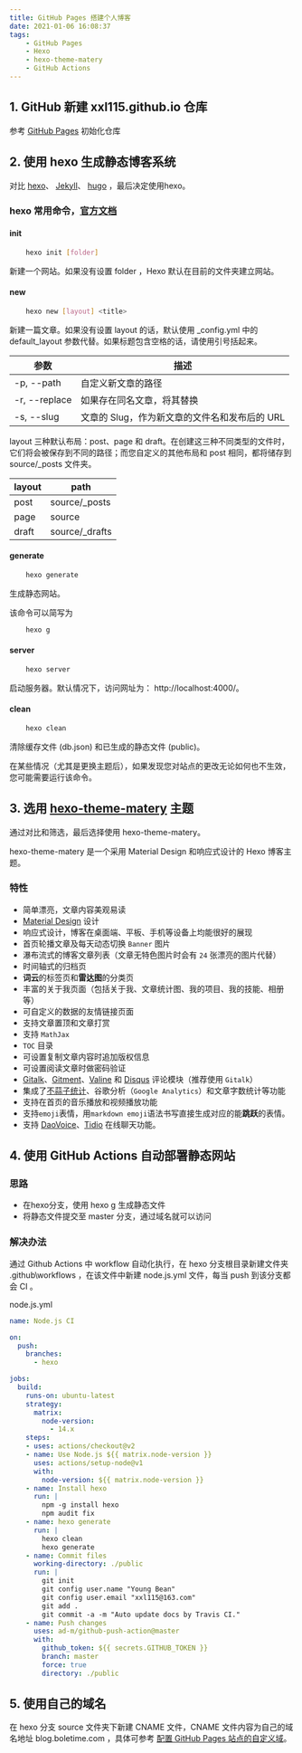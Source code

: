 ```yaml
---
title: GitHub Pages 搭建个人博客
date: 2021-01-06 16:08:37
tags: 
    - GitHub Pages
    - Hexo
    - hexo-theme-matery
    - GitHub Actions
---
```


## 1. GitHub 新建 xxl115.github.io 仓库

参考 [GitHub Pages](https://pages.github.com/) 初始化仓库

## 2. 使用 hexo 生成静态博客系统

对比 [hexo](https://hexo.io/)、 [Jekyll](https://jekyllrb.com/)、 [hugo](https://gohugo.io/) ，最后决定使用hexo。

### hexo 常用命令，[官方文档](https://hexo.io/zh-cn/docs/commands)

#### init

```bash
    hexo init [folder]
```

新建一个网站。如果没有设置 folder ，Hexo 默认在目前的文件夹建立网站。

#### new

```bash
    hexo new [layout] <title>
```

新建一篇文章。如果没有设置 layout 的话，默认使用 _config.yml 中的 default_layout 参数代替。如果标题包含空格的话，请使用引号括起来。

参数|描述
---|---
-p, --path  | 自定义新文章的路径
-r, --replace   | 如果存在同名文章，将其替换
-s, --slug  | 文章的 Slug，作为新文章的文件名和发布后的 URL

layout 三种默认布局：post、page 和 draft。在创建这三种不同类型的文件时，它们将会被保存到不同的路径；而您自定义的其他布局和 post 相同，都将储存到 source/_posts 文件夹。

layout  |   path
----    |   ----
post    |   source/_posts
page    |   source
draft   |   source/_drafts

#### generate

```bash
    hexo generate
```

生成静态网站。

该命令可以简写为

```bash
    hexo g
```

#### server

```bash
    hexo server
```

启动服务器。默认情况下，访问网址为： http://localhost:4000/。

#### clean

```bash
    hexo clean
```

清除缓存文件 (db.json) 和已生成的静态文件 (public)。

在某些情况（尤其是更换主题后），如果发现您对站点的更改无论如何也不生效，您可能需要运行该命令。

## 3. 选用 [hexo-theme-matery](https://github.com/blinkfox/hexo-theme-matery) 主题

通过对比和筛选，最后选择使用 hexo-theme-matery。

hexo-theme-matery 是一个采用 Material Design 和响应式设计的 Hexo 博客主题。

### 特性

- 简单漂亮，文章内容美观易读
- [Material Design](https://material.io/) 设计
- 响应式设计，博客在桌面端、平板、手机等设备上均能很好的展现
- 首页轮播文章及每天动态切换 `Banner` 图片
- 瀑布流式的博客文章列表（文章无特色图片时会有 `24` 张漂亮的图片代替）
- 时间轴式的归档页
- **词云**的标签页和**雷达图**的分类页
- 丰富的关于我页面（包括关于我、文章统计图、我的项目、我的技能、相册等）
- 可自定义的数据的友情链接页面
- 支持文章置顶和文章打赏
- 支持 `MathJax`
- `TOC` 目录
- 可设置复制文章内容时追加版权信息
- 可设置阅读文章时做密码验证
- [Gitalk](https://gitalk.github.io/)、[Gitment](https://imsun.github.io/gitment/)、[Valine](https://valine.js.org/) 和 [Disqus](https://disqus.com/) 评论模块（推荐使用 `Gitalk`）
- 集成了[不蒜子统计](http://busuanzi.ibruce.info/)、谷歌分析（`Google Analytics`）和文章字数统计等功能
- 支持在首页的音乐播放和视频播放功能
- 支持`emoji`表情，用`markdown emoji`语法书写直接生成对应的能**跳跃**的表情。
- 支持 [DaoVoice](http://www.daovoice.io/)、[Tidio](https://www.tidio.com/) 在线聊天功能。

## 4. 使用 GitHub Actions 自动部署静态网站

### 思路

- 在hexo分支，使用 hexo g 生成静态文件
- 将静态文件提交至 master 分支，通过域名就可以访问
  
### 解决办法

通过 Github Actions 中 workflow 自动化执行，在 hexo 分支根目录新建文件夹 .github\workflows ，在该文件中新建 node.js.yml 文件，每当 push 到该分支都会 CI 。

node.js.yml

```yml
name: Node.js CI

on:
  push:
    branches: 
      - hexo

jobs:
  build:
    runs-on: ubuntu-latest
    strategy:
      matrix:
        node-version: 
          - 14.x
    steps:
    - uses: actions/checkout@v2
    - name: Use Node.js ${{ matrix.node-version }}
      uses: actions/setup-node@v1
      with:
        node-version: ${{ matrix.node-version }}
    - name: Install hexo
      run: |
        npm -g install hexo
        npm audit fix
    - name: hexo generate
      run: |
        hexo clean 
        hexo generate
    - name: Commit files
      working-directory: ./public
      run: |
        git init
        git config user.name "Young Bean" 
        git config user.email "xxl115@163.com"
        git add .
        git commit -a -m "Auto update docs by Travis CI."
    - name: Push changes
      uses: ad-m/github-push-action@master
      with:
        github_token: ${{ secrets.GITHUB_TOKEN }}
        branch: master
        force: true
        directory: ./public
```

## 5. 使用自己的域名

在 hexo 分支 source 文件夹下新建 CNAME 文件，CNAME 文件内容为自己的域名地址 blog.boletime.com ，具体可参考 [配置 GitHub Pages 站点的自定义域](https://docs.github.com/cn/free-pro-team@latest/github/working-with-github-pages/configuring-a-custom-domain-for-your-github-pages-site)。
